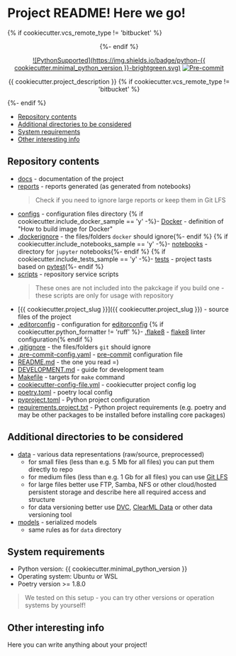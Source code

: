 # Project README! Here we go!
{% if cookiecutter.vcs_remote_type != 'bitbucket' %}
<div align="center">
{%- endif %}

[![PythonSupported](https://img.shields.io/badge/python-{{ cookiecutter.minimal_python_version }}-brightgreen.svg)](https://python3statement.org/#sections50-why)
[![Pre-commit](https://img.shields.io/badge/pre--commit-enabled-brightgreen?logo=pre-commit&logoColor=white)](https://pre-commit.com/)

{{ cookiecutter.project_description }}
{% if cookiecutter.vcs_remote_type != 'bitbucket' %}
</div>
{%- endif %}

- [Repository contents](#repository-contents)
- [Additional directories to be considered](#additional-directories-to-be-considered)
- [System requirements](#system-requirements)
- [Other interesting info](#other-interesting-info)

## Repository contents

- [docs](docs) - documentation of the project
- [reports](reports) - reports generated (as generated from notebooks)
  > Check if you need to ignore large reports or keep them in Git LFS
- [configs](configs) - configuration files directory
{% if cookiecutter.include_docker_sample == 'y' -%}- [Docker](Docker) - definition of "How to build image for Docker"
- [.dockerignore](.dockerignore) - the files/folders `docker` should ignore{%- endif %}
{% if cookiecutter.include_notebooks_sample == 'y' -%}- [notebooks](notebooks) - directory for `jupyter` notebooks{%- endif %}
{% if cookiecutter.include_tests_sample == 'y' -%}- [tests](tests) - project tasts based on [pytest](https://docs.pytest.org/en/stable/){%- endif %}
- [scripts](scripts) - repository service scripts
  > These ones are not included into the pakckage if you build one - these scripts are only for usage with repository
- [{{ cookiecutter.project_slug }}]({{ cookiecutter.project_slug }}) - source files of the project
- [.editorconfig](.editorconfig) - configuration for [editorconfig](https://editorconfig.org/)
{% if cookiecutter.python_formatter != 'ruff' %}- [.flake8](.flake8) - [flake8](https://github.com/pycqa/flake8) linter configuration{% endif %}
- [.gitignore](.gitignore) - the files/folders `git` should ignore
- [.pre-commit-config.yaml](.pre-commit-config.yaml) - [pre-commit](https://pre-commit.com/) configuration file
- [README.md](README.md) - the one you read =)
- [DEVELOPMENT.md](DEVELOPMENT.md) - guide for development team
- [Makefile](Makefile) - targets for `make` command
- [cookiecutter-config-file.yml](cookiecutter-config-file.yml) - cookiecutter project config log
- [poetry.toml](poetry.toml) - poetry local config
- [pyproject.toml](pyproject.toml) - Python project configuration
- [requirements.project.txt](requirements.project.txt) - Python project requirements (e.g. poetry and may be other packages to be installed before installing core packages)

## Additional directories to be considered

- [data](data) - various data representations (raw/source, preprocessed)
  - for small files (less than e.g. 5 Mb for all files) you can put them directly to repo
  - for medium files (less than e.g. 1 Gb for all files) you can use [Git LFS](https://git-lfs.com/)
  - for large files better use FTP, Samba, NFS or other cloud/hosted persistent storage and describe here all required access and structure
  - for data versioning better use [DVC](https://dvc.org/), [ClearML Data](https://clear.ml/docs/latest/docs/clearml_data/) or other data versioning tool
- [models](models) - serialized models
  - same rules as for `data` directory

## System requirements

- Python version: {{ cookiecutter.minimal_python_version }}
- Operating system: Ubuntu or WSL
- Poetry version >= 1.8.0

> We tested on this setup - you can try other versions or operation systems by yourself!

## Other interesting info

Here you can write anything about your project!
